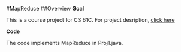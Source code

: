 #MapReduce
##Overview 
**Goal** 

This is a course project for CS 61C. For project desription, [click here](http://www-inst.eecs.berkeley.edu/~cs61c/fa13/proj/01/)

**Code**

The code implements MapReduce in Proj1.java.

